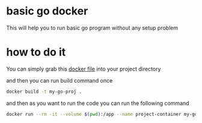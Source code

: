 # basic go docker

This will help you to run basic go program without any setup problem


# how to do it

You can simply grab this [docker file](Dockerfile) into your project directory

and then you can run build command once

```bash
docker build -t my-go-proj .
```

and then as you want to run the code you can run the following command

```bash
docker run --rm -it --volume $(pwd):/app --name project-container my-go-proj
```
